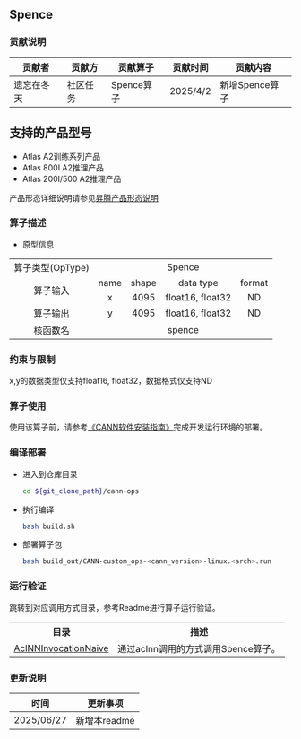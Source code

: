 ## Spence
### 贡献说明
| 贡献者   | 贡献方  | 贡献算子     | 贡献时间     | 贡献内容       |
|-------|------|----------|----------|------------|
| 遗忘在冬天 | 社区任务 | Spence算子 | 2025/4/2 | 新增Spence算子 |

## 支持的产品型号
- Atlas A2训练系列产品
- Atlas 800I A2推理产品
- Atlas 200I/500 A2推理产品

产品形态详细说明请参见[昇腾产品形态说明](http://www.hiascend.com/document/redirect/CannCommunityProductForm)

### 算子描述
- 原型信息

<table>  
<tr><td rowspan="1" align="center">算子类型(OpType)</td><td colspan="4" align="center">Spence</td></tr>  
<tr><td rowspan="2" align="center">算子输入</td><td align="center">name</td><td align="center">shape</td><td align="center">data type</td><td align="center">format</td></tr>  
<tr><td align="center">x</td><td align="center">4095</td><td align="center">float16, float32</td><td align="center">ND</td></tr>  
<tr><td rowspan="1" align="center">算子输出</td><td align="center">y</td><td align="center">4095</td><td align="center">float16, float32</td><td align="center">ND</td></tr>  
<tr><td rowspan="1" align="center">核函数名</td><td colspan="4" align="center">spence</td></tr>  
</table>  

### 约束与限制
x,y的数据类型仅支持float16, float32，数据格式仅支持ND

### 算子使用
使用该算子前，请参考[《CANN软件安装指南》](https://hiascend.com/document/redirect/CannCommunityInstSoftware)完成开发运行环境的部署。

### 编译部署
  - 进入到仓库目录

    ```bash
    cd ${git_clone_path}/cann-ops
    ```

  - 执行编译

    ```bash
    bash build.sh
    ```

  - 部署算子包

    ```bash
    bash build_out/CANN-custom_ops-<cann_version>-linux.<arch>.run

### 运行验证
跳转到对应调用方式目录，参考Readme进行算子运行验证。
<table>
    <th>目录</th><th>描述</th>
    <tr>
        <td><a href="./examples/AclNNInvocationNaive"> AclNNInvocationNaive</td><td>通过aclnn调用的方式调用Spence算子。</td>
    </tr>
</table>

### 更新说明
| 时间 | 更新事项 |
|----|------|
| 2025/06/27 | 新增本readme |